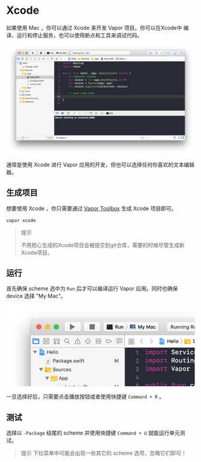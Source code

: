 # Xcode

如果使用 Mac ，你可以通过 Xcode 来开发 Vapor 项目。你可以在Xcode中 编译、运行和停止服务，也可以使用断点和工具来调试代码。

![getting_started_xcode_snapshot_1.png](../image/getting_started_xcode_snapshot_1.png)

通常是使用 Xcode 进行 Vapor 应用的开发，但也可以选择任何你喜欢的文本编辑器。

## 生成项目

想要使用 Xcode ，你只需要通过 [Vapor Toolbox](toolbox.md) 生成 Xcode 项目即可。

```
vapor xcode
```

> 提示
> 
> 不用担心生成的Xcode项目会被提交到git仓库，需要的时候尽管生成新Xcode项目。

## 运行

首先确保 scheme 选中为 ```Run``` 后才可以编译运行 Vapor 应用。同时也确保 device 选择 "My Mac"。

![getting_started_xcode_snapshot_2.png](../image/getting_started_xcode_snapshot_2.png)

一旦选择好后，只需要点击播放按钮或者使用快捷键 ```Command + R``` 。

## 测试


选择以 ```-Package``` 结尾的 scheme 并使用快捷键 ```Command + U``` 就能运行单元测试。

> 提示
> 下拉菜单中可能会出现一些其它的 scheme 选项，忽略它们即可！